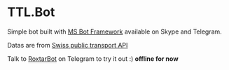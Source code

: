 # TTL.Bot
Simple bot built with [MS Bot Framework](https://dev.botframework.com) available on Skype and Telegram.

Datas are from [Swiss public transport API](https://transport.opendata.ch)

Talk to [RoxtarBot](https://telegram.me/TTLNextBot) on Telegram to try it out :) **offline for now**
